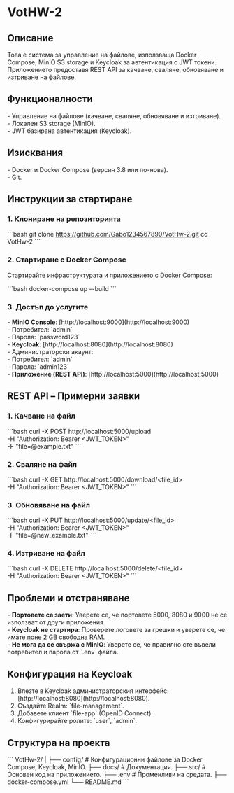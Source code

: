# VotHW-2

## Описание

Това е система за управление на файлове, използваща Docker Compose, MinIO S3 storage и Keycloak за автентикация с JWT токени. Приложението предоставя REST API за качване, сваляне, обновяване и изтриване на файлове.

## Функционалности

\- Управление на файлове \(качване, сваляне, обновяване и изтриване\).  
\- Локален S3 storage \(MinIO\).  
\- JWT базирана автентикация \(Keycloak\).

## Изисквания

\- Docker и Docker Compose \(версия 3.8 или по\-нова\).  
\- Git.

## Инструкции за стартиране

### 1. Клониране на репозиторията

\`\`\`bash
git clone https://github.com/Gabo1234567890/VotHw-2.git
cd VotHw-2
\`\`\`

### 2. Стартиране с Docker Compose

Стартирайте инфраструктурата и приложението с Docker Compose:

\`\`\`bash
docker-compose up --build
\`\`\`

### 3. Достъп до услугите

\- **MinIO Console**: \[http://localhost:9000\]\(http://localhost:9000\)  
 \- Потребител: \`admin\`  
 \- Парола: \`password123\`  
\- **Keycloak**: \[http://localhost:8080\]\(http://localhost:8080\)  
 \- Администраторски акаунт:  
 \- Потребител: \`admin\`  
 \- Парола: \`admin123\`  
\- **Приложение \(REST API\)**: \[http://localhost:5000\]\(http://localhost:5000\)

## REST API – Примерни заявки

### 1. Качване на файл

\`\`\`bash
curl -X POST http://localhost:5000/upload \
-H "Authorization: Bearer <JWT_TOKEN>" \
-F "file=@example.txt"
\`\`\`

### 2. Сваляне на файл

\`\`\`bash
curl -X GET http://localhost:5000/download/<file_id> \
-H "Authorization: Bearer <JWT_TOKEN>"
\`\`\`

### 3. Обновяване на файл

\`\`\`bash
curl -X PUT http://localhost:5000/update/<file_id> \
-H "Authorization: Bearer <JWT_TOKEN>" \
-F "file=@new_example.txt"
\`\`\`

### 4. Изтриване на файл

\`\`\`bash
curl -X DELETE http://localhost:5000/delete/<file_id> \
-H "Authorization: Bearer <JWT_TOKEN>"
\`\`\`

## Проблеми и отстраняване

\- **Портовете са заети**: Уверете се, че портовете 5000, 8080 и 9000 не се използват от други приложения.  
\- **Keycloak не стартира**: Проверете логовете за грешки и уверете се, че имате поне 2 GB свободна RAM.  
\- **Не мога да се свържа с MinIO**: Уверете се, че правилно сте въвели потребител и парола от \`.env\` файла.

## Конфигурация на Keycloak

1. Влезте в Keycloak администраторския интерфейс: \[http://localhost:8080\]\(http://localhost:8080\).
2. Създайте Realm: \`file-management\`.
3. Добавете клиент \`file-app\` \(OpenID Connect\).
4. Конфигурирайте ролите: \`user\`, \`admin\`.

## Структура на проекта

\`\`\`
VotHw-2/
|
├── config/ # Конфигурационни файлове за Docker Compose, Keycloak, MinIO.
├── docs/ # Документация.
├── src/ # Основен код на приложението.
├── .env # Променливи на средата.
├── docker-compose.yml
└── README.md
\`\`\`
